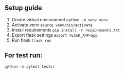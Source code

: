 ## Setup guide
<ol>
    <li> Create virtual environment
        <code>python -m venv venv</code>
    </li>
    <li> Activate venv
        <code>source venv/bin/activate</code>
    </li>
    <li> Install requirements
        <code>pip install -r requirements.txt</code>
    </li>
    <li> Export flask settings
        <code>export FLASK_APP=app</code>
    </li>
    <li> Run flask
        <code>flask run</code>
    </li>
</ol>


## For test run:
<code>python -m pytest tests/</code>

